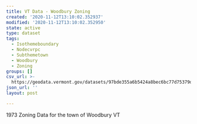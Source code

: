 ```yaml
---
title: VT Data - Woodbury Zoning
created: '2020-11-12T13:10:02.352937'
modified: '2020-11-12T13:10:02.352950'
state: active
type: dataset
tags:
  - Isothemeboundary
  - Nodecvrpc
  - Subthemetown
  - Woodbury
  - Zoning
groups: []
csv_url: >-
  https://geodata.vermont.gov/datasets/97bde355a6b5424a8bec6bc77d75379d_0.csv?outSR=%7B%22latestWkid%22%3A3857%2C%22wkid%22%3A102100%7D
json_url: ''
layout: post

---
```

1973 Zoning Data for the town of Woodbury VT
